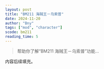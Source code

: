 ```yaml
---
layout: post
title: "BM211 海贼王－乌索普"
date: 2024-11-20
author: "Bny"
tags: ["mod", "character"]
scode: bm211
reading_time: 5
---
```


> 帮助你了解“BM211 海贼王－乌索普”功能...

内容后续填充。

